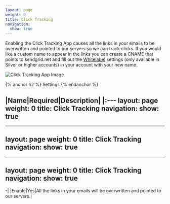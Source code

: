 ```yaml
---
layout: page
weight: 0
title: Click Tracking
navigation:
  show: true
---
```


Enabling the Click Tracking App causes all the links in your emails to be overwritten and pointed to our servers so we can track clicks. If you would like a custom name to appear in the links you can create a CNAME that points to sendgrid.net and fill out the [Whitelabel](http://sendgrid.com/whitelabel/) settings (only available in Silver or higher accounts) in your account with your new name.

![Click Tracking App Image]({{root_url}}/images/click_tracking.png "Click Tracking")


{% anchor h2 %} Settings {% endanchor %}


|Name|Required|Description|
|:---
layout: page
weight: 0
title: Click Tracking
navigation:
  show: true
---
---
layout: page
weight: 0
title: Click Tracking
navigation:
  show: true
---
---
layout: page
weight: 0
title: Click Tracking
navigation:
  show: true
---
-|
|Enable|Yes|All the links in your emails will be overwritten and pointed to our servers.|


